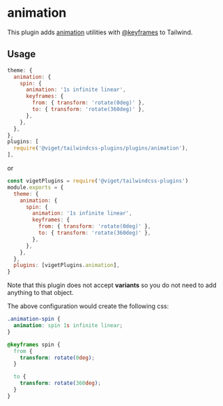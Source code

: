 # animation

This plugin adds [animation](https://developer.mozilla.org/en-US/docs/Web/CSS/animation) utilities with [@keyframes](https://developer.mozilla.org/en-US/docs/Web/CSS/@keyframes) to Tailwind.

## Usage

```js
theme: {
  animation: {
    spin: {
      animation: '1s infinite linear',
      keyframes: {
        from: { transform: 'rotate(0deg)' },
        to: { transform: 'rotate(360deg)' },
      },
    },
  },
},
plugins: [
  require('@viget/tailwindcss-plugins/plugins/animation'),
],
```

or

```js
const vigetPlugins = require('@viget/tailwindcss-plugins')
module.exports = {
  theme: {
    animation: {
      spin: {
        animation: '1s infinite linear',
        keyframes: {
          from: { transform: 'rotate(0deg)' },
          to: { transform: 'rotate(360deg)' },
        },
      },
    },
  },
  plugins: [vigetPlugins.animation],
}
```

Note that this plugin does not accept **variants** so you do not need to add anything to that object.

The above configuration would create the following css:

```css
.animation-spin {
  animation: spin 1s infinite linear;
}

@keyframes spin {
  from {
    transform: rotate(0deg);
  }

  to {
    transform: rotate(360deg);
  }
}
```
